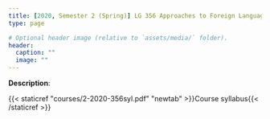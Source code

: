 ```yaml
---
title: [2020, Semester 2 (Spring)] LG 356 Approaches to Foreign Language Teaching
type: page

# Optional header image (relative to `assets/media/` folder).
header:
  caption: ""
  image: ""
---
```


**Description**: 

{{< staticref "courses/2-2020-356syl.pdf" "newtab" >}}Course syllabus{{< /staticref >}} 
